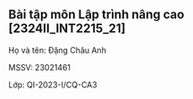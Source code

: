 **Bài tập môn Lập trình nâng cao [2324II_INT2215_21]**
---

Họ và tên: Đặng Châu Anh

MSSV: 23021461

Lớp: QI-2023-I/CQ-CA3
